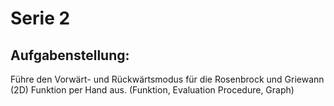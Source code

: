 # Serie 2

## Aufgabenstellung:

Führe den Vorwärt- und Rückwärtsmodus für die Rosenbrock und Griewann (2D) Funktion per Hand aus. (Funktion, Evaluation Procedure, Graph)